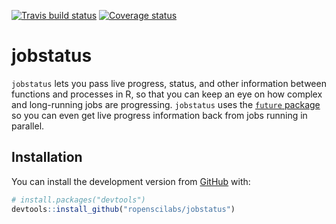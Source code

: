 
[![Travis build status](https://travis-ci.org/ropenscilabs/jobstatus.svg?branch=master)](https://travis-ci.org/ropenscilabs/jobstatus) [![Coverage status](https://codecov.io/gh/ropenscilabs/jobstatus/branch/master/graph/badge.svg)](https://codecov.io/github/ropenscilabs/jobstatus?branch=master)

<!-- README.md is generated from README.Rmd. Please edit that file -->
jobstatus
=========

`jobstatus` lets you pass live progress, status, and other information between functions and processes in R, so that you can keep an eye on how complex and long-running jobs are progressing. `jobstatus` uses the [`future` package](https://cran.r-project.org/package=future) so you can even get live progress information back from jobs running in parallel.

Installation
------------

You can install the development version from [GitHub](https://github.com/) with:

``` r
# install.packages("devtools")
devtools::install_github("ropenscilabs/jobstatus")
```
